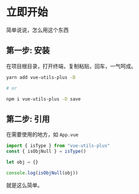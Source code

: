 # 立即开始

简单说说，怎么用这个东西

## 第一步: 安装

在项目根目录，打开终端，复制粘贴，回车，一气呵成。

```sh
yarn add vue-utils-plus -D

# or

npm i vue-utils-plus -D save
```

## 第二步: 引用

在需要使用的地方，如 `App.vue`

```javascript
import { isType } from "vue-utils-plus"
const { isObjNull } = isType()

let obj = {}

console.log(isObjNull(obj))
```

就是这么简单。
